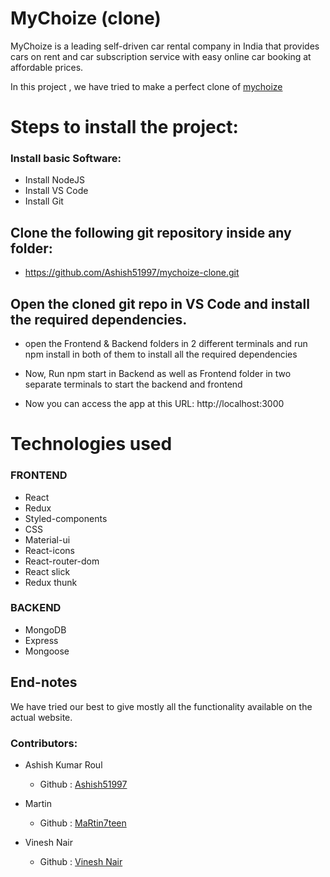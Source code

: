 # MyChoize (clone) 

MyChoize is a leading self-driven car rental company in India that provides cars on rent and car subscription service with easy online car booking at affordable prices.

In this project , we have tried to make a perfect clone of [mychoize](https://www.mychoize.com/)

# Steps to install the project:

### Install basic Software:
* Install NodeJS
* Install VS Code
* Install Git

## Clone the following git repository inside any folder:

* https://github.com/Ashish51997/mychoize-clone.git

##  Open the cloned git repo in VS Code and install the required dependencies.

  * open the Frontend & Backend folders in 2 different terminals and run npm install in both of them to install all the required dependencies   

* Now, Run npm start in Backend as well as Frontend folder in two separate terminals to start the backend and frontend

* Now you can access the app at this URL: http://localhost:3000

# Technologies used
  
  ### FRONTEND
  * React
  * Redux
  * Styled-components
  * CSS
 * Material-ui
 * React-icons
 * React-router-dom
 * React slick
 * Redux thunk
  
 ### BACKEND
 * MongoDB 
 * Express
 * Mongoose


## End-notes
 
  We have tried our best to give mostly all the functionality available on the actual website.

  
  ### Contributors:

  * Ashish Kumar Roul

    * Github : [Ashish51997](https://github.com/Ashish51997)

  * Martin

    * Github : [MaRtin7teen](https://github.com/MaRtin7teen)

  * Vinesh Nair

    * Github : [Vinesh Nair](https://github.com/Vinesh3124)
